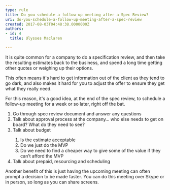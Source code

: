 ```yaml
---
type: rule
title: Do you schedule a follow-up meeting after a Spec Review?
uri: do-you-schedule-a-follow-up-meeting-after-a-spec-review
created: 2017-08-03T04:48:38.0000000Z
authors:
- id: 4
  title: Ulysses Maclaren

---
```




<span class='intro'> It is quite common for&#160;a company to do a specification​ review, and then take the resulting estimates back to the business,&#160;and spend a long time getting other quotes or weighing up their options.<br> </span>

<p>This often means it's hard to get information out of the client as they tend to go dark, and also makes it hard for you to adjust the offer to ensure they get what they really need.&#160;<br></p><p>For this reason, it's a good idea, at the end of the spec review, to schedule a follow-up meeting for a week or so later, right off the bat.&#160;<br></p><p><ol><li>Go through spec review document and answer any questions<br></li><li>Talk about approval process at the company… who else needs to get on board? What do they need to see?<br></li><li>Talk about budget<br></li><ol><li>Is the estimate acceptable</li><li>Do we just do the MVP</li><li>Do we need to find a cheaper way to give some of the value if they can’t afford the MVP</li></ol><li>Talk about prepaid, resourcing and scheduling<br></li></ol><div>Another benefit of this&#160;is just having the upcoming meeting can often prompt a decision to be made faster. You can do this meeting over Skype or in person, so long as you can share screens.<br></div></p>


